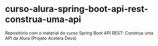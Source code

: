 # curso-alura-spring-boot-api-rest-construa-uma-api
Repositório com o material do curso Spring Boot API REST: Construa uma API da Alura (Projeto Acelera Devs)
